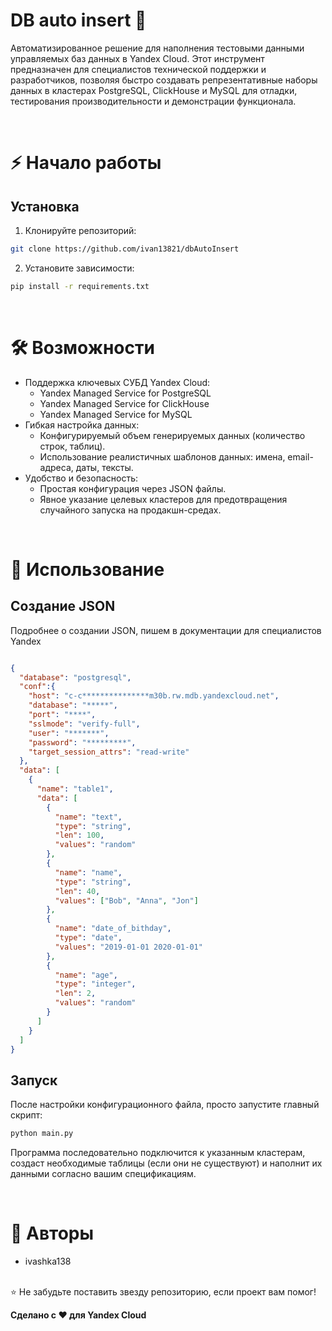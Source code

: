 # DB auto insert 🚀
Автоматизированное решение для наполнения тестовыми данными управляемых баз данных в Yandex Cloud. Этот инструмент предназначен для специалистов технической поддержки и разработчиков, позволяя быстро создавать репрезентативные наборы данных в кластерах PostgreSQL, ClickHouse и MySQL для отладки, тестирования производительности и демонстрации функционала.

<br>

# ⚡ Начало работы
## Установка
1. Клонируйте репозиторий:

```bash
git clone https://github.com/ivan13821/dbAutoInsert
```
2. Установите зависимости:

```bash
pip install -r requirements.txt
```

<br>

# 🛠 Возможности
- Поддержка ключевых СУБД Yandex Cloud:
    - Yandex Managed Service for PostgreSQL
    - Yandex Managed Service for ClickHouse
    - Yandex Managed Service for MySQL
- Гибкая настройка данных:
    - Конфигурируемый объем генерируемых данных (количество строк, таблиц). 
    - Использование реалистичных шаблонов данных: имена, email-адреса, даты, тексты.
- Удобство и безопасность:
  - Простая конфигурация через JSON файлы. 
  - Явное указание целевых кластеров для предотвращения случайного запуска на продакшн-средах.

<br>

# 🚀 Использование

## Создание JSON

Подробнее о создании JSON, пишем в документации для специалистов Yandex
```json

{
  "database": "postgresql", 
  "conf":{
    "host": "c-c***************m30b.rw.mdb.yandexcloud.net",
    "database": "*****",
    "port": "****",
    "sslmode": "verify-full",
    "user": "*******",
    "password": "*********",
    "target_session_attrs": "read-write"
  },
  "data": [
    {
      "name": "table1",
      "data": [
        {
          "name": "text",
          "type": "string",
          "len": 100,
          "values": "random"
        },
        {
          "name": "name",
          "type": "string",
          "len": 40,
          "values": ["Bob", "Anna", "Jon"]
        },
        {
          "name": "date_of_bithday",
          "type": "date",
          "values": "2019-01-01 2020-01-01"
        },
        {
          "name": "age",
          "type": "integer",
          "len": 2,
          "values": "random"
        }
      ]
    }
  ]
}
```

## Запуск
После настройки конфигурационного файла, просто запустите главный скрипт:
```bash
python main.py
```
Программа последовательно подключится к указанным кластерам, создаст необходимые таблицы (если они не существуют) и наполнит их данными согласно вашим спецификациям.


<br>

# 👥 Авторы
 - ivashka138
<br>
⭐ Не забудьте поставить звезду репозиторию, если проект вам помог!<br>

**Сделано с ❤️ для Yandex Cloud**